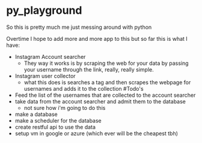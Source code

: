 # py_playground

So this is pretty much me just messing around with python

Overtime I hope to add more and more app to this but so far this is what I have:
- Instagram Account searcher
  - They way it works is by scraping the web for your data by passing your username through the link, really, really simple.
- Instagram user collector
  - what this does is searches a tag and then scrapes the webpage for usernames and adds it to the collection
#Todo's
- Feed the list of the usernames that are collected to the account searcher
- take data from the account searcher and admit them to the database
  - not sure how i'm going to do this
- make a database
- make a scheduler for the database
- create restful api to use the data
- setup vm in google or azure (which ever will be the cheapest tbh)
